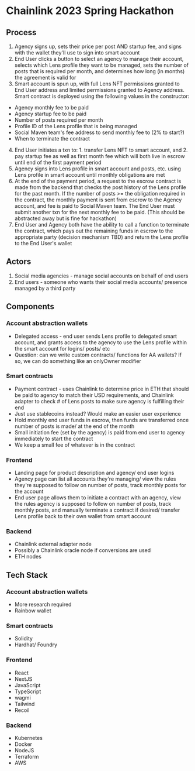 # Chainlink 2023 Spring Hackathon

## Process
1. Agency signs up, sets their price per post AND startup fee, and signs with the wallet they'll use to sign into smart account 
2. End User clicks a button to select an agency to manage their account, selects which Lens profile they want to be managed, sets the number of posts that is required per month, and determines how long (in months) the agreement is valid for
3. Smart account is spun up, with full Lens NFT permissions granted to End User address and limited permissions granted to Agency address. Smart contract is deployed using the following values in the constructor:
- Agency monthly fee to be paid 
- Agency startup fee to be paid
- Number of posts required per month
- Profile ID of the Lens profile that is being managed
- Social Maven team's fee address to send monthly fee to (2% to start?)
- When to terminate the contract
4. End User initiates a txn to: 1. transfer Lens NFT to smart account, and 2. pay startup fee as well as first month fee which will both live in escrow until end of the first payment period
5. Agency signs into Lens profile in smart account and posts, etc. using Lens profile in smart account until monthly obligations are met
6. At the end of the payment period, a request to the escrow contract is made from the backend that checks the post history of the Lens profile for the past month. If the number of posts >= the obligation required in the contract, the monthly payment is sent from escrow to the Agency account, and fee is paid to Social Maven team. The End User must submit another txn for the next monthly fee to be paid. (This should be abstracted away but is fine for hackathon)
7. End User and Agency both have the ability to call a function to terminate the contract, which pays out the remaining funds in escrow to the appropriate party (decision mechanism TBD) and return the Lens profile to the End User's wallet

## Actors
1. Social media agencies - manage social accounts on behalf of end users
2. End users - someone who wants their social media accounts/ presence managed by a third party 

## Components
### Account abstraction wallets
- Delegated access - end user sends Lens profile to delegated smart account, and grants access to the agency to use the Lens profile within the smart account for logins/ posts/ etc 
- Question: can we write custom contracts/ functions for AA wallets? If so, we can do something like an onlyOwner modifier 

### Smart contracts
- Payment contract - uses Chainlink to determine price in ETH that should be paid to agency to match their USD requirements, and Chainlink adapter to check # of Lens posts to make sure agency is fulfilling their end
- Just use stablecoins instead? Would make an easier user experience 
- Hold monthly end user funds in escrow, then funds are transferred once number of posts is made/ at the end of the month
- Small initiation fee (set by the agency) is paid from end user to agency immediately to start the contract 
- We keep a small fee of whatever is in the contract 

### Frontend 
- Landing page for product description and agency/ end user logins
- Agency page can list all accounts they're managing/ view the rules they're supposed to follow on number of posts, track monthly posts for the account
- End user page allows them to initiate a contract with an agency, view the rules agency is supposed to follow on number of posts, track monthly posts, and manually terminate a contract if desired/ transfer Lens profile back to their own wallet from smart account 

### Backend
- Chainlink external adapter node
- Possibly a Chainlink oracle node if conversions are used 
- ETH nodes 


## Tech Stack 
### Account abstraction wallets
- More research required 
- Rainbow wallet

### Smart contracts
- Solidity 
- Hardhat/ Foundry 

### Frontend 
- React
- NextJS
- JavaScript
- TypeScript 
- wagmi
- Tailwind
- Recoil

### Backend
- Kubernetes 
- Docker
- NodeJS
- Terraform
- AWS 
